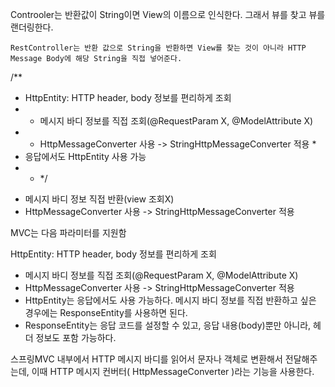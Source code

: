 Controoler는 반환값이 String이면 View의 이름으로 인식한다.
그래서 뷰를 찾고 뷰를 랜더링한다.
```
RestController는 반환 값으로 String을 반환하면 View를 찾는 것이 아니라 HTTP Message Body에 해당 String을 직접 넣어준다.
```



/**
* HttpEntity: HTTP header, body 정보를 편리하게 조회
* - 메시지 바디 정보를 직접 조회(@RequestParam X, @ModelAttribute X)
* - HttpMessageConverter 사용 -> StringHttpMessageConverter 적용 *
* 응답에서도 HttpEntity 사용 가능
* * */
- 메시지 바디 정보 직접 반환(view 조회X)
- HttpMessageConverter 사용 -> StringHttpMessageConverter 적용


MVC는 다음 파라미터를 지원함

HttpEntity: HTTP header, body 정보를 편리하게 조회
- 메시지 바디 정보를 직접 조회(@RequestParam X, @ModelAttribute X)
- HttpMessageConverter 사용 -> StringHttpMessageConverter 적용
- HttpEntity는 응답에서도 사용 가능하다. 메시지 바디 정보를 직접 반환하고 싶은 경우에는 ResponseEntity를 사용하면 된다.
- ResponseEntity는 응답 코드를 설정할 수 있고, 응답 내용(body)뿐만 아니라, 헤더 정보도 포함 가능하다.

스프링MVC 내부에서 HTTP 메시지 바디를 읽어서 문자나 객체로 변환해서 전달해주는데, 이때 HTTP
메시지 컨버터( HttpMessageConverter )라는 기능을 사용한다.